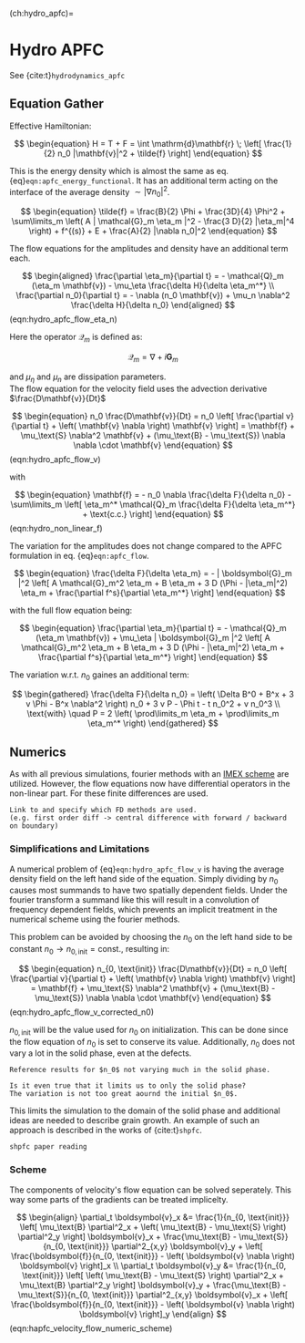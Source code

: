 (ch:hydro_apfc)=
# Hydro APFC

See {cite:t}`hydrodynamics_apfc`

## Equation Gather

Effective Hamiltonian:

$$
\begin{equation}
H = T + F = \int \mathrm{d}\mathbf{r} \; \left[
    \frac{1}{2} n_0 |\mathbf{v}|^2 + \tilde{f}
\right]
\end{equation}
$$

This is the energy density which is almost the same as eq.
{eq}`eqn:apfc_energy_functional`. It has an additional term acting on the
interface of the average density $\sim |\nabla n_0|^2$.

$$
\begin{equation}
    \tilde{f} =
    \frac{B}{2} \Phi + \frac{3D}{4} \Phi^2 +
    \sum\limits_m \left(
        A | \mathcal{G}_m \eta_m |^2 - \frac{3 D}{2} |\eta_m|^4
    \right)
    + f^{(s)} + E
    + \frac{A}{2} |\nabla n_0|^2
\end{equation}
$$

The flow equations for the amplitudes and density have an additional term each.

$$
\begin{aligned}
    \frac{\partial \eta_m}{\partial t} =
        - \mathcal{Q}_m (\eta_m \mathbf{v})
        - \mu_\eta \frac{\delta H}{\delta \eta_m^*} \\
    \frac{\partial n_0}{\partial t} =
        - \nabla (n_0 \mathbf{v})
        + \mu_n \nabla^2 \frac{\delta H}{\delta n_0}
\end{aligned}
$$ (eqn:hydro_apfc_flow_eta_n)

Here the operator $\mathcal{Q}_m$ is defined as:

$$
\begin{equation}
    \mathcal{Q}_m = \nabla + i \mathbf{G}_m
\end{equation}
$$

and $\mu_\eta$ and $\mu_n$ are dissipation parameters. <br>
The flow equation for the velocity field uses the advection derivative
$\frac{D\mathbf{v}}{Dt}$

$$
\begin{equation}
    n_0 \frac{D\mathbf{v}}{Dt} =
        n_0 \left[
            \frac{\partial v}{\partial t} +
            \left( \mathbf{v} \nabla \right) \mathbf{v}
        \right]
    = \mathbf{f} + \mu_\text{S} \nabla^2 \mathbf{v} +
        (\mu_\text{B} - \mu_\text{S}) \nabla \nabla \cdot \mathbf{v}
\end{equation}
$$ (eqn:hydro_apfc_flow_v)

with

$$
\begin{equation}
    \mathbf{f} =
        - n_0 \nabla \frac{\delta F}{\delta n_0} -
        \sum\limits_m \left[
            \eta_m^* \mathcal{Q}_m \frac{\delta F}{\delta \eta_m^*} + \text{c.c.}
        \right]
\end{equation}
$$ (eqn:hydro_non_linear_f)

The variation for the amplitudes does not change compared to the APFC formulation
in eq. {eq}`eqn:apfc_flow`.

$$
\begin{equation}
    \frac{\delta F}{\delta \eta_m} =
    - | \boldsymbol{G}_m |^2 \left[
        A \mathcal{G}_m^2 \eta_m + B \eta_m + 3 D (\Phi - |\eta_m|^2) \eta_m + \frac{\partial f^s}{\partial \eta_m^*}
    \right]
\end{equation}
$$

with the full flow equation being:

$$
\begin{equation}
    \frac{\partial \eta_m}{\partial t} =
    - \mathcal{Q}_m (\eta_m \mathbf{v})
    + \mu_\eta | \boldsymbol{G}_m |^2 \left[
        A \mathcal{G}_m^2 \eta_m + B \eta_m + 3 D (\Phi - |\eta_m|^2) \eta_m + \frac{\partial f^s}{\partial \eta_m^*}
    \right]
\end{equation}
$$

The variation w.r.t. $n_0$ gaines an additional term:

$$
\begin{gathered}
    \frac{\delta F}{\delta n_0} =
    \left(
        \Delta B^0 + B^x + 3 v \Phi - B^x \nabla^2
    \right) n_0
    + 3 v P - \Phi t
    - t n_0^2 + v n_0^3 \\
    \text{with} \quad
    P = 2 \left(
        \prod\limits_m \eta_m + \prod\limits_m \eta_m^*
    \right)
\end{gathered}
$$

## Numerics

As with all previous simulations, fourier methods with an
[IMEX scheme](ch:fourier_imex) are utilized. However, the flow equations now
have differential operators in the non-linear part. For these finite differences
are used.

```{todo}
Link to and specify which FD methods are used.
(e.g. first order diff -> central difference with forward / backward on boundary)
```

### Simplifications and Limitations

A numerical problem of {eq}`eqn:hydro_apfc_flow_v` is having the average
density field on the left hand side of the equation. Simply dividing by
$n_0$ causes most summands to have two spatially dependent fields. Under the
fourier transform a summand like this will result in a convolution of
frequency dependent fields, which prevents an implicit treatment in the
numerical scheme using the fourier methods.

This problem can be avoided by choosing the $n_0$ on the left hand side to
be constant $n_0 \rightarrow n_{0, \text{init}} = \text{const.}$, resulting in:

$$
\begin{equation}
    n_{0, \text{init}} \frac{D\mathbf{v}}{Dt} =
        n_0 \left[
            \frac{\partial v}{\partial t} +
            \left( \mathbf{v} \nabla \right) \mathbf{v}
        \right]
    = \mathbf{f} + \mu_\text{S} \nabla^2 \mathbf{v} +
        (\mu_\text{B} - \mu_\text{S}) \nabla \nabla \cdot \mathbf{v}
\end{equation}
$$ (eqn:hydro_apfc_flow_v_corrected_n0)

$n_{0, \text{init}}$ will be the value used for $n_0$ on initialization.
This can be done since the flow equation of $n_0$ is set to conserve its value.
Additionally, $n_0$ does not vary a lot in the solid phase, even at the defects.

```{todo}
Reference results for $n_0$ not varying much in the solid phase.
```

```{todo}
Is it even true that it limits us to only the solid phase?
The variation is not too great aournd the initial $n_0$.
```

This limits the simulation to the domain of the solid phase and additional
ideas are needed to describe grain growth. An example of such an approach
is described in the works of {cite:t}`shpfc`.

```{todo}
shpfc paper reading
```

### Scheme

The components of velocity's flow equation can be solved seperately. This
way some parts of the gradients can be treated implicelty.

$$
\begin{align}
    \partial_t \boldsymbol{v}_x &=
    \frac{1}{n_{0, \text{init}}} \left[
        \mu_\text{B} \partial^2_x +
        \left( \mu_\text{B} - \mu_\text{S} \right) \partial^2_y
    \right] \boldsymbol{v}_x +
    \frac{\mu_\text{B} - \mu_\text{S}}{n_{0, \text{init}}} \partial^2_{x,y} \boldsymbol{v}_y
    + \left[
        \frac{\boldsymbol{f}}{n_{0, \text{init}}}
        - \left( \boldsymbol{v} \nabla \right) \boldsymbol{v}
    \right]_x
    \\
    \partial_t \boldsymbol{v}_y &= \frac{1}{n_{0, \text{init}}} \left[
        \left( \mu_\text{B} - \mu_\text{S} \right) \partial^2_x +
        \mu_\text{B} \partial^2_y
    \right] \boldsymbol{v}_y +
    \frac{\mu_\text{B} - \mu_\text{S}}{n_{0, \text{init}}} \partial^2_{x,y} \boldsymbol{v}_x
    + \left[
        \frac{\boldsymbol{f}}{n_{0, \text{init}}}
        - \left( \boldsymbol{v} \nabla \right) \boldsymbol{v}
    \right]_y
\end{align}
$$ (eqn:hapfc_velocity_flow_numeric_scheme)

